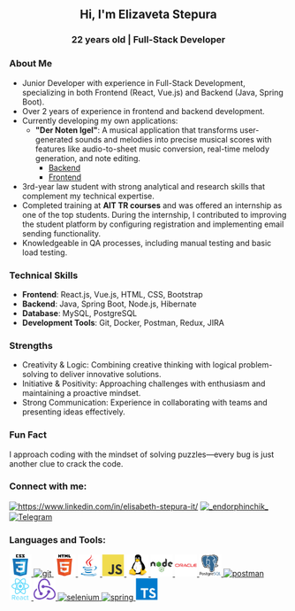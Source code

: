 <h2 align="center"> Hi, I'm Elizaveta Stepura </h2>

<h3 align="center"> 22 years old | Full-Stack Developer </h3>

### About Me
- Junior Developer with experience in Full-Stack Development, specializing in both Frontend (React, Vue.js) and Backend (Java, Spring Boot).
- Over 2 years of experience in frontend and backend development.
- Currently developing my own applications:
  - **"Der Noten Igel"**: A musical application that transforms user-generated sounds and melodies into precise musical scores with features like audio-to-sheet music conversion, real-time melody generation, and note editing.
    - [Backend](https://github.com/enlizabethS/DerNotenIgel-backE)
    - [Frontend](https://github.com/enlizabethS/dernotenigelfront)
- 3rd-year law student with strong analytical and research skills that complement my technical expertise.
- Completed training at **AIT TR courses** and was offered an internship as one of the top students. During the internship, I contributed to improving the student platform by configuring registration and implementing email sending functionality.
- Knowledgeable in QA processes, including manual testing and basic load testing.

### Technical Skills
- **Frontend**: React.js, Vue.js, HTML, CSS, Bootstrap
- **Backend**: Java, Spring Boot, Node.js, Hibernate
- **Database**: MySQL, PostgreSQL
- **Development Tools**: Git, Docker, Postman, Redux, JIRA

### Strengths
- Creativity & Logic: Combining creative thinking with logical problem-solving to deliver innovative solutions.
- Initiative & Positivity: Approaching challenges with enthusiasm and maintaining a proactive mindset.
- Strong Communication: Experience in collaborating with teams and presenting ideas effectively.

### Fun Fact
I approach coding with the mindset of solving puzzles—every bug is just another clue to crack the code.

<h3 align="left">Connect with me:</h3>
<p align="left">
<a href="https://www.linkedin.com/in/elisabethit/" target="blank"><img align="center" src="https://raw.githubusercontent.com/rahuldkjain/github-profile-readme-generator/master/src/images/icons/Social/linked-in-alt.svg" alt="https://www.linkedin.com/in/elisabeth-stepura-it/" height="30" width="40" /></a>
<a href="https://instagram.com/_endorphinchik_" target="blank"><img align="center" src="https://raw.githubusercontent.com/rahuldkjain/github-profile-readme-generator/master/src/images/icons/Social/instagram.svg" alt="_endorphinchik_" height="30" width="40" /></a>
<a href="https://t.me/endorphinchik18" target="blank">
  <img align="center" src="https://raw.githubusercontent.com/gauravghongde/social-icons/master/SVG/Color/Telegram.svg" 
  alt="Telegram" height="30" width="40" />
</a>
</p>

<h3 align="left">Languages and Tools:</h3>
<p align="left"> <a href="https://www.w3schools.com/css/" target="_blank" rel="noreferrer"> <img src="https://raw.githubusercontent.com/devicons/devicon/master/icons/css3/css3-original-wordmark.svg" alt="css3" width="40" height="40"/> </a> <a href="https://git-scm.com/" target="_blank" rel="noreferrer"> <img src="https://www.vectorlogo.zone/logos/git-scm/git-scm-icon.svg" alt="git" width="40" height="40"/> </a> <a href="https://www.w3.org/html/" target="_blank" rel="noreferrer"> <img src="https://raw.githubusercontent.com/devicons/devicon/master/icons/html5/html5-original-wordmark.svg" alt="html5" width="40" height="40"/> </a> <a href="https://www.java.com" target="_blank" rel="noreferrer"> <img src="https://raw.githubusercontent.com/devicons/devicon/master/icons/java/java-original.svg" alt="java" width="40" height="40"/> </a> <a href="https://developer.mozilla.org/en-US/docs/Web/JavaScript" target="_blank" rel="noreferrer"> <img src="https://raw.githubusercontent.com/devicons/devicon/master/icons/javascript/javascript-original.svg" alt="javascript" width="40" height="40"/> </a> <a href="https://www.linux.org/" target="_blank" rel="noreferrer"> <img src="https://raw.githubusercontent.com/devicons/devicon/master/icons/linux/linux-original.svg" alt="linux" width="40" height="40"/> </a> <a href="https://nodejs.org" target="_blank" rel="noreferrer"> <img src="https://raw.githubusercontent.com/devicons/devicon/master/icons/nodejs/nodejs-original-wordmark.svg" alt="nodejs" width="40" height="40"/> </a> <a href="https://www.oracle.com/" target="_blank" rel="noreferrer"> <img src="https://raw.githubusercontent.com/devicons/devicon/master/icons/oracle/oracle-original.svg" alt="oracle" width="40" height="40"/> </a> <a href="https://www.postgresql.org" target="_blank" rel="noreferrer"> <img src="https://raw.githubusercontent.com/devicons/devicon/master/icons/postgresql/postgresql-original-wordmark.svg" alt="postgresql" width="40" height="40"/> </a> <a href="https://postman.com" target="_blank" rel="noreferrer"> <img src="https://www.vectorlogo.zone/logos/getpostman/getpostman-icon.svg" alt="postman" width="40" height="40"/> </a> <a href="https://reactjs.org/" target="_blank" rel="noreferrer"> <img src="https://raw.githubusercontent.com/devicons/devicon/master/icons/react/react-original-wordmark.svg" alt="react" width="40" height="40"/> </a> <a href="https://redux.js.org" target="_blank" rel="noreferrer"> <img src="https://raw.githubusercontent.com/devicons/devicon/master/icons/redux/redux-original.svg" alt="redux" width="40" height="40"/> </a> <a href="https://www.selenium.dev" target="_blank" rel="noreferrer"> <img src="https://raw.githubusercontent.com/detain/svg-logos/780f25886640cef088af994181646db2f6b1a3f8/svg/selenium-logo.svg" alt="selenium" width="40" height="40"/> </a> <a href="https://spring.io/" target="_blank" rel="noreferrer"> <img src="https://www.vectorlogo.zone/logos/springio/springio-icon.svg" alt="spring" width="40" height="40"/> </a> <a href="https://www.typescriptlang.org/" target="_blank" rel="noreferrer"> <img src="https://raw.githubusercontent.com/devicons/devicon/master/icons/typescript/typescript-original.svg" alt="typescript" width="40" height="40"/> </a> </p>

